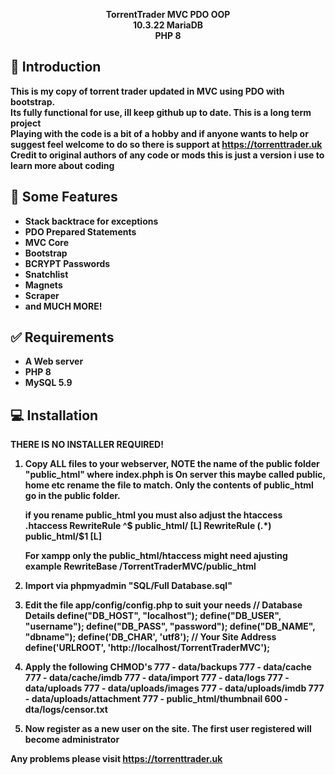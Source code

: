 <p align="center">
<b>TorrentTrader MVC PDO OOP</b><br>
<b>10.3.22 MariaDB</b><b><br>
<b>PHP 8</b><b>
</p>

## <a name="introduction"></a> :page_facing_up: Introduction

This is my copy of torrent trader updated in MVC using PDO with bootstrap. <br>
Its fully functional for use, ill keep github up to date. This is a long term project <br>
Playing with the code is a bit of a hobby and if anyone wants to help or suggest feel welcome to do so there is support at https://torrenttrader.uk
Credit to original authors of any code or mods this is just a version i use to learn more about coding 

## <a name="features"></a> 💎 Some Features

  - Stack backtrace for exceptions
  - PDO Prepared Statements
  - MVC Core
  - Bootstrap
  - BCRYPT Passwords
  - Snatchlist
  - Magnets
  - Scraper
  - and MUCH MORE!

## <a name="requirements"></a> :white_check_mark: Requirements

- A Web server
- PHP 8
- MySQL 5.9

## <a name="installation"></a> :computer: Installation

THERE IS NO INSTALLER REQUIRED!

1) Copy ALL files to your webserver, NOTE the name of the public folder "public_html" where index.phph is
   On server this maybe called public, home etc rename the file to match.
   Only the contents of public_html go in the public folder.
   
   if you rename public_html you must also adjust the htaccess
   .htaccess
   RewriteRule ^$ public_html/ [L]
   RewriteRule (.*) public_html/$1 [L]

   For xampp only the public_html/htaccess might need ajusting
   example
   RewriteBase /TorrentTraderMVC/public_html

2) Import via phpmyadmin "SQL/Full Database.sql"

3) Edit the file app/config/config.php to suit your needs
   // Database Details
   define("DB_HOST", "localhost");
   define("DB_USER", "username");
   define("DB_PASS", "password");
   define("DB_NAME", "dbname");
   define('DB_CHAR', 'utf8');
   // Your Site Address
   define('URLROOT', 'http://localhost/TorrentTraderMVC'); 

4) Apply the following CHMOD's
   777 - data/backups
   777 - data/cache
   777 - data/cache/imdb
   777 - data/import
   777 - data/logs
   777 - data/uploads
   777 - data/uploads/images
   777 - data/uploads/imdb
   777 - data/uploads/attachment
   777 - public_html/thumbnail
   600 - dta/logs/censor.txt

5) Now register as a new user on the site.  The first user registered will become administrator

Any problems please visit https://torrenttrader.uk